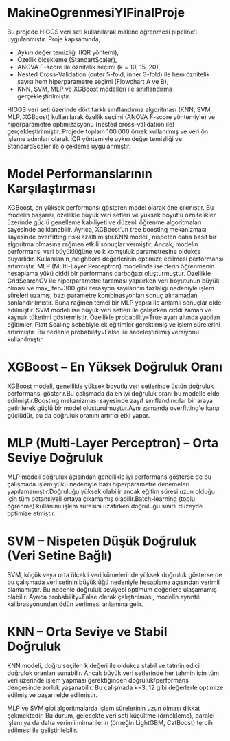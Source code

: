 # MakineOgrenmesiYlFinalProje
Bu projede HIGGS veri seti kullanılarak makine öğrenmesi pipeline'ı uygulanmıştır. Proje kapsamında,
- Aykırı değer temizliği (IQR yöntemi),
- Özellik ölçekleme (StandartScaler),
- ANOVA F-score ile öznitelik seçimi (k = 10, 15, 20),
- Nested Cross-Validation (outer 5-fold, inner 3-fold) ile hem öznitelik sayısı hem hiperparametre seçimi (Flowchart A ve B),
- KNN, SVM, MLP ve XGBoost modelleri ile sınıflandırma gerçekleştirilmiştir.

HIGGS veri seti üzerinde dört farklı sınıflandırma algoritması (KNN, SVM, MLP, XGBoost) kullanılarak özellik seçimi (ANOVA F-score yöntemiyle) ve hiperparametre optimizasyonu (nested cross-validation ile) gerçekleştirilmiştir. Projede toplam 100.000 örnek kullanılmış ve veri ön işleme adımları olarak IQR yöntemiyle aykırı değer temizliği ve StandardScaler ile ölçekleme uygulanmıştır.

# Model Performanslarının Karşılaştırması


 XGBoost, en yüksek performansı gösteren model olarak öne çıkmıştır. Bu modelin başarısı, özellikle büyük veri setleri ve yüksek boyutlu öznitelikler üzerinde güçlü genelleme kabiliyeti ve düzenli öğrenme algoritmaları sayesinde açıklanabilir. Ayrıca, XGBoost’un tree boosting mekanizması sayesinde overfitting riski azaltılmıştır.KNN modeli, nispeten daha basit bir algoritma olmasına rağmen etkili sonuçlar vermiştir. Ancak, modelin performansı veri büyüklüğüne ve k komşuluk parametresine oldukça duyarlıdır. Kullanılan n_neighbors değerlerinin optimize edilmesi performansı artırmıştır. MLP (Multi-Layer Perceptron) modelinde ise derin öğrenmenin hesaplama yükü ciddi bir performans darboğazı oluşturmuştur. Özellikle GridSearchCV ile hiperparametre taraması yapılırken veri boyutunun büyük olması ve max_iter=300 gibi iterasyon sayılarının fazlalığı nedeniyle işlem süreleri uzamış, bazı parametre kombinasyonları sonuç alınamadan sonlandırılmıştır. Buna rağmen temel bir MLP yapısı ile anlamlı sonuçlar elde edilmiştir. SVM modeli ise büyük veri setleri ile çalışırken ciddi zaman ve kaynak tüketimi göstermiştir. Özellikle probability=True ayarı altında yapılan eğitimler, Platt Scaling sebebiyle ek eğitimler gerektirmiş ve işlem sürelerini artırmıştır. Bu nedenle probability=False ile sadeleştirilmiş versiyonu kullanılmıştır. 


 # XGBoost – En Yüksek Doğruluk Oranı
XGBoost modeli, genellikle yüksek boyutlu veri setlerinde üstün doğruluk performansı gösterir.Bu çalışmada da en iyi doğruluk oranı bu modelle elde edilmiştir.Boosting mekanizması sayesinde zayıf sınıflandırıcılar bir araya getirilerek güçlü bir model oluşturulmuştur.Aynı zamanda overfitting'e karşı güçlüdür, bu da doğruluk oranını artırıcı etki yapar.

# MLP (Multi-Layer Perceptron) – Orta Seviye Doğruluk
MLP modeli doğruluk açısından genellikle iyi performans gösterse de bu çalışmada işlem yükü nedeniyle bazı hiperparametre denemeleri yapılamamıştır.Doğruluğu yüksek olabilir ancak eğitim süresi uzun olduğu için tüm potansiyeli ortaya çıkamamış olabilir.Batch-learning (toplu öğrenme) kullanımı işlem süresini uzatırken doğruluğu sınırlı düzeyde optimize etmiştir.

# SVM – Nispeten Düşük Doğruluk (Veri Setine Bağlı)
SVM, küçük veya orta ölçekli veri kümelerinde yüksek doğruluk gösterse de bu çalışmada veri setinin büyüklüğü nedeniyle hesaplama açısından verimli olamamıştır. Bu nedenle doğruluk seviyesi optimum değerlere ulaşamamış olabilir. Ayrıca probability=False olarak çalıştırılması, modelin ayrıntılı kalibrasyonundan ödün verilmesi anlamına gelir.

# KNN – Orta Seviye ve Stabil Doğruluk
KNN modeli, doğru seçilen k değeri ile oldukça stabil ve tatmin edici doğruluk oranları sunabilir.
Ancak büyük veri setlerinde her tahmin için tüm veri üzerinde işlem yapması gerektiğinden doğruluk/performans dengesinde zorluk yaşanabilir. Bu çalışmada k=3, 12 gibi değerlerle optimize edilmiş ve başarı elde edilmiştir.

MLP ve SVM gibi algoritmalarda işlem sürelerinin uzun olması dikkat çekmektedir. Bu durum, gelecekte veri seti küçültme (örnekleme), paralel işlem ya da daha verimli mimarilerin (örneğin LightGBM, CatBoost) tercih edilmesi ile geliştirilebilir.  






